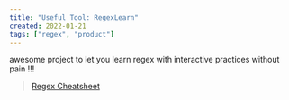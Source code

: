 ```yaml
---
title: "Useful Tool: RegexLearn"
created: 2022-01-21
tags: ["regex", "product"]
---
```


awesome project to let you learn regex with interactive practices without pain !!!

> [Regex Cheatsheet](https://regexlearn.com/cheatsheet)

